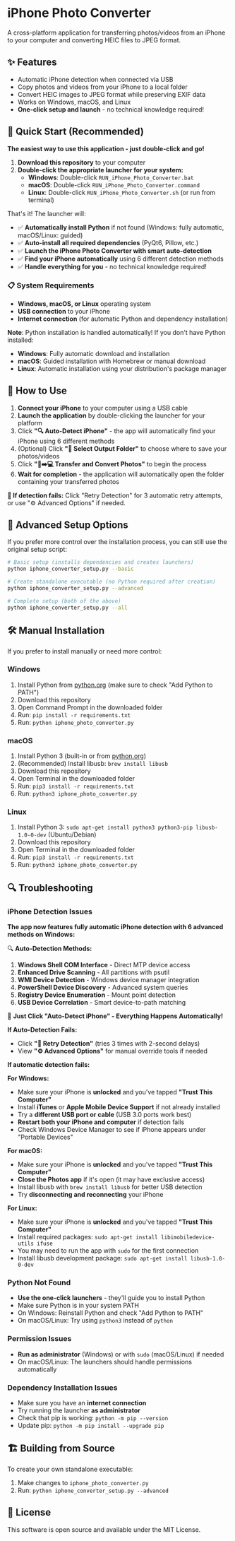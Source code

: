 # iPhone Photo Converter

A cross-platform application for transferring photos/videos from an iPhone to your computer and converting HEIC files to JPEG format.

## ✨ Features

- Automatic iPhone detection when connected via USB
- Copy photos and videos from your iPhone to a local folder
- Convert HEIC images to JPEG format while preserving EXIF data
- Works on Windows, macOS, and Linux
- **One-click setup and launch** - no technical knowledge required!

## 🚀 Quick Start (Recommended)

**The easiest way to use this application - just double-click and go!**

1. **Download this repository** to your computer
2. **Double-click the appropriate launcher for your system:**
   - **Windows**: Double-click `RUN_iPhone_Photo_Converter.bat`
   - **macOS**: Double-click `RUN_iPhone_Photo_Converter.command`
   - **Linux**: Double-click `RUN_iPhone_Photo_Converter.sh` (or run from terminal)

That's it! The launcher will:
- ✅ **Automatically install Python** if not found (Windows: fully automatic, macOS/Linux: guided)
- ✅ **Auto-install all required dependencies** (PyQt6, Pillow, etc.)
- ✅ **Launch the iPhone Photo Converter with smart auto-detection**
- ✅ **Find your iPhone automatically** using 6 different detection methods
- ✅ **Handle everything for you** - no technical knowledge required!

### 📋 System Requirements

- **Windows, macOS, or Linux** operating system
- **USB connection** to your iPhone
- **Internet connection** (for automatic Python and dependency installation)

**Note**: Python installation is handled automatically! If you don't have Python installed:
- **Windows**: Fully automatic download and installation
- **macOS**: Guided installation with Homebrew or manual download
- **Linux**: Automatic installation using your distribution's package manager

## 📱 How to Use

1. **Connect your iPhone** to your computer using a USB cable
2. **Launch the application** by double-clicking the launcher for your platform  
3. Click **"🔍 Auto-Detect iPhone"** - the app will automatically find your iPhone using 6 different methods
4. (Optional) Click **"📁 Select Output Folder"** to choose where to save your photos/videos
5. Click **"📱➡️💻 Transfer and Convert Photos"** to begin the process
6. **Wait for completion** - the application will automatically open the folder containing your transferred photos

**🔄 If detection fails:** Click "Retry Detection" for 3 automatic retry attempts, or use "⚙️ Advanced Options" if needed.

## 🔧 Advanced Setup Options

If you prefer more control over the installation process, you can still use the original setup script:

```bash
# Basic setup (installs dependencies and creates launchers)
python iphone_converter_setup.py --basic

# Create standalone executable (no Python required after creation)
python iphone_converter_setup.py --advanced

# Complete setup (both of the above)
python iphone_converter_setup.py --all
```

## 🛠️ Manual Installation

If you prefer to install manually or need more control:

### Windows

1. Install Python from [python.org](https://www.python.org/downloads/) (make sure to check "Add Python to PATH")
2. Download this repository
3. Open Command Prompt in the downloaded folder
4. Run: `pip install -r requirements.txt`
5. Run: `python iphone_photo_converter.py`

### macOS

1. Install Python 3 (built-in or from [python.org](https://www.python.org/downloads/))
2. (Recommended) Install libusb: `brew install libusb`
3. Download this repository
4. Open Terminal in the downloaded folder
5. Run: `pip3 install -r requirements.txt`
6. Run: `python3 iphone_photo_converter.py`

### Linux

1. Install Python 3: `sudo apt-get install python3 python3-pip libusb-1.0-0-dev` (Ubuntu/Debian)
2. Download this repository
3. Open Terminal in the downloaded folder
4. Run: `pip3 install -r requirements.txt`
5. Run: `python3 iphone_photo_converter.py`

## 🔍 Troubleshooting

### iPhone Detection Issues

**The app now features fully automatic iPhone detection with 6 advanced methods on Windows:**

🔍 **Auto-Detection Methods:**
1. **Windows Shell COM Interface** - Direct MTP device access
2. **Enhanced Drive Scanning** - All partitions with psutil  
3. **WMI Device Detection** - Windows device manager integration
4. **PowerShell Device Discovery** - Advanced system queries
5. **Registry Device Enumeration** - Mount point detection
6. **USB Device Correlation** - Smart device-to-path matching

🎯 **Just Click "Auto-Detect iPhone" - Everything Happens Automatically!**

**If Auto-Detection Fails:**
- Click **"🔄 Retry Detection"** (tries 3 times with 2-second delays)
- View **"⚙️ Advanced Options"** for manual override tools if needed

**If automatic detection fails:**

**For Windows:**
- Make sure your iPhone is **unlocked** and you've tapped **"Trust This Computer"**
- Install **iTunes** or **Apple Mobile Device Support** if not already installed
- Try a **different USB port or cable** (USB 3.0 ports work best)
- **Restart both your iPhone and computer** if detection fails
- Check Windows Device Manager to see if iPhone appears under "Portable Devices"

**For macOS:**
- Make sure your iPhone is **unlocked** and you've tapped **"Trust This Computer"**
- **Close the Photos app** if it's open (it may have exclusive access)
- Install libusb with `brew install libusb` for better USB detection
- Try **disconnecting and reconnecting** your iPhone

**For Linux:**
- Make sure your iPhone is **unlocked** and you've tapped **"Trust This Computer"**
- Install required packages: `sudo apt-get install libimobiledevice-utils ifuse`
- You may need to run the app with `sudo` for the first connection
- Install libusb development package: `sudo apt-get install libusb-1.0-0-dev`

### Python Not Found

- **Use the one-click launchers** - they'll guide you to install Python
- Make sure Python is in your system PATH
- On Windows: Reinstall Python and check "Add Python to PATH"
- On macOS/Linux: Try using `python3` instead of `python`

### Permission Issues

- **Run as administrator** (Windows) or with `sudo` (macOS/Linux) if needed
- On macOS/Linux: The launchers should handle permissions automatically

### Dependency Installation Issues

- Make sure you have an **internet connection**
- Try running the launcher **as administrator**
- Check that pip is working: `python -m pip --version`
- Update pip: `python -m pip install --upgrade pip`

## 🏗️ Building from Source

To create your own standalone executable:

1. Make changes to `iphone_photo_converter.py`
2. Run: `python iphone_converter_setup.py --advanced`

## 📄 License

This software is open source and available under the MIT License. 